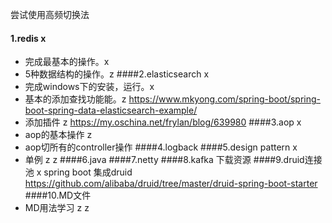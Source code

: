 尝试使用高频切换法
#### 1.redis x
* 完成最基本的操作。x
* 5种数据结构的操作。z
####2.elasticsearch x
* 完成windows下的安装，运行。x
* 基本的添加查找功能能。z
https://www.mkyong.com/spring-boot/spring-boot-spring-data-elasticsearch-example/
* 添加插件 z
https://my.oschina.net/frylan/blog/639980
####3.aop x
* aop的基本操作 z
* aop切所有的controller操作
####4.logback
####5.design pattern x
* 单例 z z
####6.java
####7.netty
####8.kafka
    下载资源
####9.druid连接池 x
spring boot 集成druid
https://github.com/alibaba/druid/tree/master/druid-spring-boot-starter
####10.MD文件
* MD用法学习 z z
```java

```
